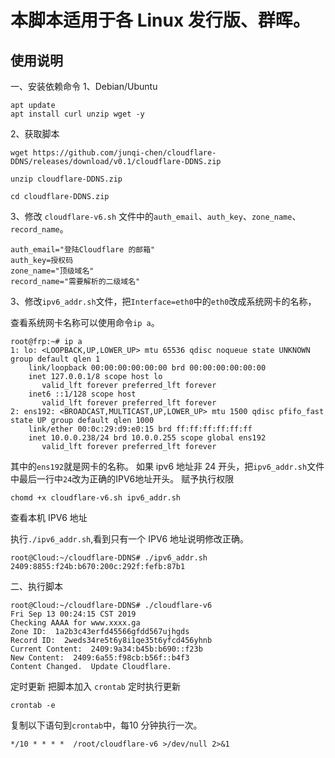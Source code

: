 # 本脚本适用于各 Linux 发行版、群晖。
## 使用说明
一、安装依赖命令
1、Debian/Ubuntu
```
apt update
apt install curl unzip wget -y
```
2、获取脚本
```
wget https://github.com/junqi-chen/cloudflare-DDNS/releases/download/v0.1/cloudflare-DDNS.zip

unzip cloudflare-DDNS.zip

cd cloudflare-DDNS.zip

```

3、修改 `cloudflare-v6.sh` 文件中的`auth_email`、`auth_key`、`zone_name`、`record_name`。

```
auth_email="登陆Cloudflare 的邮箱"
auth_key=授权码
zone_name="顶级域名"
record_name="需要解析的二级域名"
```

3、修改`ipv6_addr.sh`文件，把`Interface=eth0`中的`eth0`改成系统网卡的名称，

查看系统网卡名称可以使用命令`ip a`。
```
root@frp:~# ip a
1: lo: <LOOPBACK,UP,LOWER_UP> mtu 65536 qdisc noqueue state UNKNOWN group default qlen 1
    link/loopback 00:00:00:00:00:00 brd 00:00:00:00:00:00
    inet 127.0.0.1/8 scope host lo
       valid_lft forever preferred_lft forever
    inet6 ::1/128 scope host 
       valid_lft forever preferred_lft forever
2: ens192: <BROADCAST,MULTICAST,UP,LOWER_UP> mtu 1500 qdisc pfifo_fast state UP group default qlen 1000
    link/ether 00:0c:29:d9:e0:15 brd ff:ff:ff:ff:ff:ff
    inet 10.0.0.238/24 brd 10.0.0.255 scope global ens192
       valid_lft forever preferred_lft forever
```
其中的`ens192`就是网卡的名称。
如果 ipv6 地址非 24 开头，把`ipv6_addr.sh`文件中最后一行中`24`改为正确的IPV6地址开头。
赋予执行权限
```
chomd +x cloudflare-v6.sh ipv6_addr.sh
```
查看本机 IPV6 地址

执行`./ipv6_addr.sh`,看到只有一个 IPV6 地址说明修改正确。
```
root@Cloud:~/cloudflare-DDNS# ./ipv6_addr.sh 
2409:8855:f24b:b670:200c:292f:fefb:87b1
```

二、执行脚本

```
root@Cloud:~/cloudflare-DDNS# ./cloudflare-v6
Fri Sep 13 00:24:15 CST 2019
Checking AAAA for www.xxxx.ga
Zone ID:  1a2b3c43erfd45566gfdd567ujhgds
Record ID:  2weds34re5t6y8i1qe35t6yfcd456yhnb
Current Content:  2409:9a34:b45b:b690::f23b
New Content:  2409:6a55:f98cb:b56f::b4f3
Content Changed.  Update Cloudflare.
```
定时更新
把脚本加入 `crontab` 定时执行更新


```
crontab -e
```
复制以下语句到`crontab`中，每10 分钟执行一次。

```
*/10 * * * *  /root/cloudflare-v6 >/dev/null 2>&1
```
